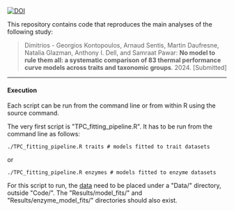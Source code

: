 [![DOI](https://zenodo.org/badge/688868849.svg)](https://zenodo.org/badge/latestdoi/688868849)

This repository contains code that reproduces the main analyses of the following study:

>Dimitrios - Georgios Kontopoulos, Arnaud Sentis, Martin Daufresne, Natalia Glazman, Anthony I. Dell, and Samraat Pawar: **No model to rule them all: a systematic comparison of 83 thermal performance curve models across traits and taxonomic groups**. 2024. [Submitted]

---
 
#### Execution

Each script can be run from the command line or from within R using the 
source command.

The very first script is "TPC_fitting_pipeline.R". It has to be run from the command line as follows:
```
./TPC_fitting_pipeline.R traits # models fitted to trait datasets
```
or
```
./TPC_fitting_pipeline.R enzymes # models fitted to enzyme datasets
```

For this script to run, the [data](https://doi.org/10.6084/m9.figshare.24106161.v2)
need to be placed under a "Data/" directory, outside "Code/". The "Results/model_fits/" 
and "Results/enzyme_model_fits/" directories should also exist.

